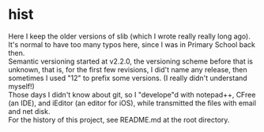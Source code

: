 # hist
Here I keep the older versions of slib (which I wrote really really long ago).
It's normal to have too many typos here, since I was in Primary School
back then.  
Semantic versioning started at v2.2.0, the versioning scheme before that
is unknown, that is, for the first few revisions, I did't name any release,
then sometimes I used "12" to prefix some versions.
(I really didn't understand myself!)  
Those days I didn't know about git, so I "develope"d with notepad++,
CFree (an IDE), and iEditor (an editor for iOS), while transmitted the files
with email and net disk.  
For the history of this project, see README.md at the root directory.
